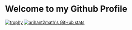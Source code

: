 # Welcome to my Github Profile
[![trophy](https://github-profile-trophy.vercel.app/?username=arihant2math)](https://github.com/arihant2math/arihant2math/)
[![arihant2math's GitHub stats](https://github-readme-stats.vercel.app/api?username=arihant2math&count_private=true&show_icons=true)](https://github.com/arihant2math/arihant2math/)

